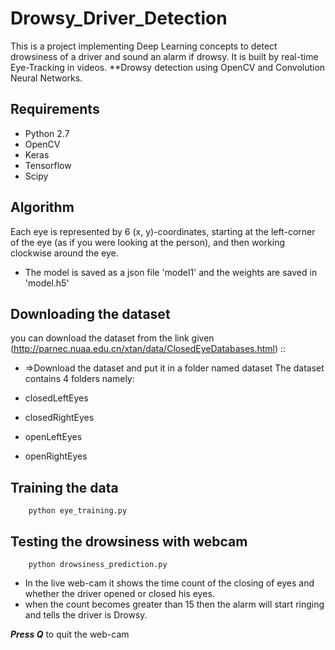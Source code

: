 # Drowsy_Driver_Detection
This is a project implementing Deep Learning concepts to detect drowsiness of a driver and sound an alarm if drowsy. It is built by real-time Eye-Tracking in videos.
**Drowsy detection using OpenCV and Convolution Neural Networks.

## Requirements
*  Python 2.7
*  OpenCV
*  Keras
*  Tensorflow
*  Scipy

## Algorithm

Each eye is represented by 6 (x, y)-coordinates, starting at the left-corner of the eye (as if you were looking at the person), and then working clockwise around the eye.

* The model is saved as a json file 'model1' and the weights are saved in 'model.h5'

## Downloading the dataset
you can download the dataset from the link given (http://parnec.nuaa.edu.cn/xtan/data/ClosedEyeDatabases.html) ::
* =>Download the dataset and put it in a folder named dataset
The dataset contains 4 folders namely:

* closedLeftEyes
* closedRightEyes
* openLeftEyes
* openRightEyes

## Training the data
```
    python eye_training.py
```

## Testing the drowsiness with webcam
~~~
    python drowsiness_prediction.py
~~~

* In the live web-cam it shows the time count of the closing of eyes and whether the driver opened or closed his eyes.
* when the count becomes greater than 15 then the alarm will start ringing and tells the driver is Drowsy.

***Press Q*** to quit the web-cam
